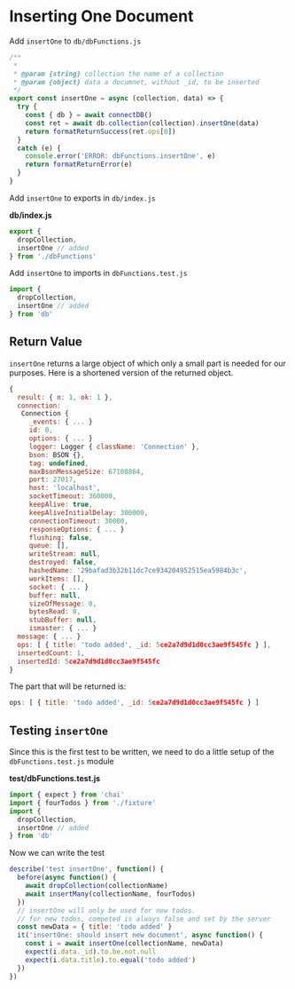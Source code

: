 # Inserting One Document

Add `insertOne` to `db/dbFunctions.js`

```js
/**
 * 
 * @param {string} collection the name of a collection
 * @param {object} data a documnet, without _id, to be inserted
 */
export const insertOne = async (collection, data) => {
  try {
    const { db } = await connectDB()
    const ret = await db.collection(collection).insertOne(data)
    return formatReturnSuccess(ret.ops[0])
  }
  catch (e) {
    console.error('ERROR: dbFunctions.insertOne', e)
    return formatReturnError(e)
  }
}
```

Add `insertOne` to exports in `db/index.js`

__db/index.js__
```js
export { 
  dropCollection,
  insertOne // added
} from './dbFunctions'
```

Add `insertOne` to imports in `dbFunctions.test.js`
```js
import { 
  dropCollection,
  insertOne // added
} from 'db'
```

## Return Value

`insertOne` returns a large object of which only a small part is needed for our purposes. Here is a shortened version of the returned object.

```js
{
  result: { n: 1, ok: 1 },
  connection:
   Connection {
     _events: { ... }
     id: 0,
     options: { ... }
     logger: Logger { className: 'Connection' },
     bson: BSON {},
     tag: undefined,
     maxBsonMessageSize: 67108864,
     port: 27017,
     host: 'localhost',
     socketTimeout: 360000,
     keepAlive: true,
     keepAliveInitialDelay: 300000,
     connectionTimeout: 30000,
     responseOptions: { ... }
     flushing: false,
     queue: [],
     writeStream: null,
     destroyed: false,
     hashedName: '29bafad3b32b11dc7ce934204952515ea5984b3c',
     workItems: [],
     socket: { ... }
     buffer: null,
     sizeOfMessage: 0,
     bytesRead: 0,
     stubBuffer: null,
     ismaster: { ... }
  message: { ... }
  ops: [ { title: 'todo added', _id: 5ce2a7d9d1d0cc3ae9f545fc } ],
  insertedCount: 1,
  insertedId: 5ce2a7d9d1d0cc3ae9f545fc
}
```

The part that will be returned is:
```js
ops: [ { title: 'todo added', _id: 5ce2a7d9d1d0cc3ae9f545fc } ]
```

## Testing `insertOne`

Since this is the first test to be written, we need to do a little setup of the `dbFunctions.test.js` module

__test/dbFunctions.test.js__
```js
import { expect } from 'chai'
import { fourTodos } from './fixture'
import { 
  dropCollection,
  insertOne // added
} from 'db'
```

Now we can write the test

```js
describe('test insertOne', function() {
  before(async function() {
    await dropCollection(collectionName)
    await insertMany(collectionName, fourTodos)
  })
  // insertOne will only be used for new todos.
  // for new todos, competed is always false and set by the server
  const newData = { title: 'todo added' }
  it('insertOne: should insert new document', async function() {
    const i = await insertOne(collectionName, newData)
    expect(i.data._id).to.be.not.null
    expect(i.data.title).to.equal('todo added')
  })
})
```